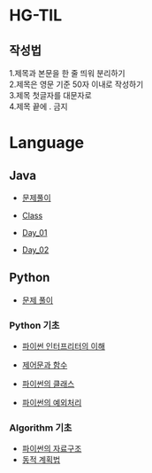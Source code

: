 # HG-TIL

## 작성법

1.제목과 본문을 한 줄 띄워 분리하기   
2.제목은 영문 기준 50자 이내로 작성하기    
3.제목 첫글자를 대문자로   
4.제목 끝에 . 금지   



# Language

## Java
 - [문제풀이](https://github.com/JangHyoGwang/TIL/blob/main/Java/%EB%AC%B8%EC%A0%9C%ED%92%80%EC%9D%B4.md)
 - [Class](https://github.com/JangHyoGwang/TIL/blob/main/Java/Class.md)
 
 - [Day_01](https://github.com/JangHyoGwang/TIL/blob/main/Java/Day_01.md)   
 
 - [Day_02](https://github.com/JangHyoGwang/TIL/blob/main/Java/Day_02.md)   
      

## Python
- [문제 풀이](https://github.com/JangHyoGwang/TIL/blob/main/Python/%EB%AC%B8%EC%A0%9C%ED%92%80%EC%9D%B4.md)

### Python 기초
 
- [파이썬 인터프리터의 이해](https://github.com/JangHyoGwang/TIL/blob/main/Python/%ED%8C%8C%EC%9D%B4%EC%8D%AC%20%EC%9D%B8%ED%84%B0%ED%94%84%EB%A6%AC%ED%84%B0.ipynb)   

- [제어문과 함수](https://github.com/JangHyoGwang/TIL/blob/main/%EC%A0%9C%EC%96%B4%EB%AC%B8%EA%B3%BC%20%ED%95%A8%EC%88%98.ipynb)    

- [파이썬의 클래스](https://github.com/JangHyoGwang/TIL/blob/main/%ED%8C%8C%EC%9D%B4%EC%8D%AC%EC%9D%98%20%ED%81%B4%EB%9E%98%EC%8A%A4.ipynb)   

- [파이썬의 예외처리](https://github.com/JangHyoGwang/TIL/blob/main/%ED%8C%8C%EC%9D%B4%EC%8D%AC%EC%9D%98%20%EC%98%88%EC%99%B8%EC%B2%98%EB%A6%AC.ipynb)  

### Algorithm 기초

- [파이썬의 자료구조](https://github.com/JangHyoGwang/TIL/blob/main/Python/%ED%8C%8C%EC%9D%B4%EC%8D%AC%EC%9D%98%20%EC%9E%90%EB%A3%8C%EA%B5%AC%EC%A1%B0.ipynb)   
- [동적 계획법]()

